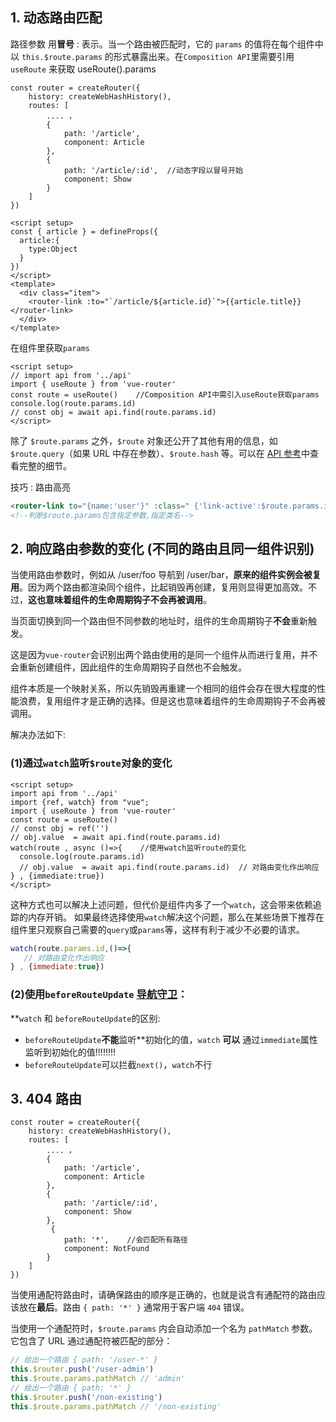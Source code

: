 ## 1. 动态路由匹配
路径参数 用**冒号** : 表示。当一个路由被匹配时，它的 `params` 的值将在每个组件中以 `this.$route.params` 的形式暴露出来。在`Composition API`里需要引用 `useRoute` 来获取 useRoute().params
```js{10}
const router = createRouter({
    history: createWebHashHistory(),
    routes: [
        .... ， 
        {
            path: '/article',
            component: Article
        },
        {
            path: '/article/:id',  //动态字段以冒号开始
            component: Show
        }
    ]
})
```
```vue{10}
<script setup>
const { article } = defineProps({
  article:{
    type:Object
  }
})
</script>
<template>
  <div class="item">
    <router-link :to="`/article/${article.id}`">{{article.title}}</router-link> 
  </div>
</template>
```
在组件里获取`params`
```vue
<script setup>
// import api from '../api'
import { useRoute } from 'vue-router'
const route = useRoute()    //Composition API中需引入useRoute获取params
console.log(route.params.id)
// const obj = await api.find(route.params.id)
</script>
```
除了 `$route.params` 之外，`$route` 对象还公开了其他有用的信息，如 `$route.query`（如果 URL 中存在参数）、`$route.hash` 等。可以在 [API 参考](https://router.vuejs.org/zh/api/#routelocationnormalized)中查看完整的细节。

技巧 : 路由高亮
```html
<router-link to="{name:'user'}" :class=" {'link-active':$route.params.includes('user') }">用户</router-link>
<!--判断$route.params包含指定参数,指定类名-->
```

## 2. 响应路由参数的变化 (不同的路由且同一组件识别)
当使用路由参数时，例如从 /user/foo 导航到 /user/bar，**原来的组件实例会被复用**。因为两个路由都渲染同个组件，比起销毁再创建，复用则显得更加高效。不过，**这也意味着组件的生命周期钩子不会再被调用**。

当页面切换到同一个路由但不同参数的地址时，组件的生命周期钩子**不会**重新触发。

这是因为`vue-router`会识别出两个路由使用的是同一个组件从而进行复用，并不会重新创建组件，因此组件的生命周期钩子自然也不会触发。

组件本质是一个映射关系，所以先销毁再重建一个相同的组件会存在很大程度的性能浪费，复用组件才是正确的选择。但是这也意味着组件的生命周期钩子不会再被调用。

解决办法如下:
### (1)通过`watch`监听`$route`对象的变化
```vue{4,5,8}
<script setup>
import api from '../api'
import {ref, watch} from "vue";
import { useRoute } from 'vue-router'
const route = useRoute()
// const obj = ref('')
// obj.value  = await api.find(route.params.id)
watch(route , async ()=>{    //使用watch监听route的变化
  console.log(route.params.id)
  // obj.value  = await api.find(route.params.id)  // 对路由变化作出响应
} , {immediate:true})
</script>
```
这种方式也可以解决上述问题，但代价是组件内多了一个`watch`，这会带来依赖追踪的内存开销。
如果最终选择使用`watch`解决这个问题，那么在某些场景下推荐在组件里只观察自己需要的`query`或`params`等，这样有利于减少不必要的请求。
```js
watch(route.params.id,()=>{
   // 对路由变化作出响应
} , {immediate:true})
```
### (2)使用`beforeRouteUpdate` [导航守卫](https://router.vuejs.org/zh/guide/advanced/navigation-guards.html)：
**`watch` 和 `beforeRouteUpdate`的区别: 
* `beforeRouteUpdate`**不能**监听**初始化的值，`watch` **可以** 通过`immediate`属性监听到初始化的值!!!!!!!!
* `beforeRouteUpdate`可以拦截`next()`，`watch`不行
## 3. 404 路由
```js{14}
const router = createRouter({
    history: createWebHashHistory(),
    routes: [
        .... ， 
        {
            path: '/article',
            component: Article
        },
        {
            path: '/article/:id',  
            component: Show
        },
         {
            path: '*',    //会匹配所有路径
            component: NotFound
        }
    ]
})
```
当使用通配符路由时，请确保路由的顺序是正确的，也就是说含有通配符的路由应该放在**最后**。路由 `{ path: '*' }` 通常用于客户端 `404` 错误。

当使用一个通配符时，`$route.params` 内会自动添加一个名为 `pathMatch` 参数。它包含了 URL 通过通配符被匹配的部分：
```js
// 给出一个路由 { path: '/user-*' }
this.$router.push('/user-admin')
this.$route.params.pathMatch // 'admin'
// 给出一个路由 { path: '*' }
this.$router.push('/non-existing')
this.$route.params.pathMatch // '/non-existing'
```